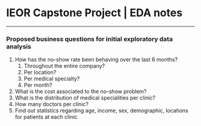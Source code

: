 # IEOR Capstone Project | EDA notes
---
### Proposed business questions for initial exploratory data analysis
1. How has the no-show rate been behaving over the last 6 months?
    1. Throughout the entire company?
    2. Per location?
    3. Per medical specialty?
    4. Per month?
2. What is the cost associated to the no-show problem?
3. What is the distribution of medical specialities per clinic?
4. How many doctors per clinic?
5. Find out statistics regarding age, income, sex, demographic, locations for patients at each clinic.
